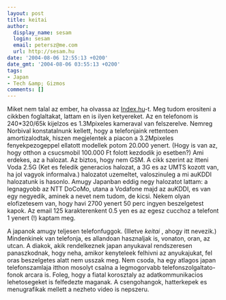 ```yaml
---
layout: post
title: keitai
author:
  display_name: sesam
  login: sesam
  email: petersz@me.com
  url: http://sesam.hu
date: '2004-08-06 12:55:13 +0200'
date_gmt: '2004-08-06 03:55:13 +0200'
tags:
- Japan
- Tech &amp; Gizmos
comments: []
---
```


Miket nem talal az ember, ha olvassa az [Index.hu](http://index.hu/tech/mobil/napaj6938)-t. Meg tudom erositeni a cikkben foglaltakat, lattam en is ilyen ketyereket. Az en telefonom is 240*320/65k kijelzos es 1.3Mpixeles kameraval van felszerelve. Nemreg Norbival konstatalnunk kellett, hogy a telefonjaink rettentoen amortizalodtak, hiszen megjelentek a piacon a 3.2Mpixeles fenyekpezogeppel ellatott modellek potom 20.000 yenert. (Hogy is van az, hogy otthon a csucsmobil 100.000 Ft folott kezdodik jo esetben?) Ami erdekes, az a halozat. Az biztos, hogy nem GSM. A cikk szerint az itteni Voda 2.5G (Ket es feledik generacios halozat, a 3G es az UMTS kozott van, ha jol vagyok informalva.) halozatot uzemeltet, valoszinuleg a mi auKDDI halozatunk is hasonlo. Amugy Japanban eddig negy halozatot lattam: a legnagyobb az NTT DoCoMo, utana a Vodafone majd az auKDDI, es van egy negyedik, aminek a nevet nem tudom, de kicsi. Nekem olyan elofizetesem van, hogy havi 2700 yenert 50 perc ingyen beszelgetest kapok. Az email 125 karakterenkent 0.5 yen es az egesz cucchoz a telefont 1 yenert (!) kaptam meg.

A japanok amugy teljesen telefonfuggok. (Illetve _keitai_ , ahogy itt nevezik.) Mindenkinek van telefonja, es allandoan hasznaljak is, vonaton, oran, az utcan. A diakok, akik rendelkeznek japan anyukaval rendszeresen panaszkodnak, hogy neha, amikor kenyteleek felhivni az anyukajukat, fel oras beszelgetes alatt nem usszak meg. Nem csoda, ha egy atlagos japan telefonszamlaja itthon mosolyt csalna a legmogorvabb telefonszolgaltato-fonok arcara is. Foleg, hogy a fiatal korosztaly az adatkommunikacios lehetosegeket is felfedezte maganak. A csengohangok, hatterkepek es menugrafikak mellett a nezheto video is nepszeru.
